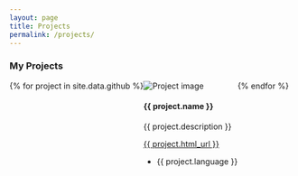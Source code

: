 ```yaml
---
layout: page
title: Projects
permalink: /projects/
---
```


### My Projects

<div style="display: flex;">
    {% for project in site.data.github %}
    <div class="project flex-column">
        <img src="https://lorempixel.com/200/200" alt="Project image"/>
        <h4>{{ project.name }}</h4>
        <p>{{ project.description }}</p>
        <a href="{{ project.html_url }}">{{ project.html_url }}</a>
        <ul>
            <li>{{ project.language }}</li>
        </ul>
    </div>
    {% endfor %}
</div>

